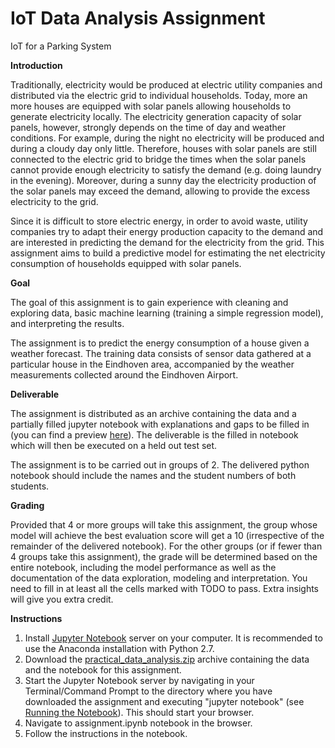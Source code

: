 # IoT Data Analysis Assignment
IoT for a Parking System

**Introduction**

Traditionally, electricity would be produced at electric utility companies and distributed via the electric grid to individual households. Today, more an more houses are equipped with solar panels allowing households to generate electricity locally. The electricity generation capacity of solar panels, however, strongly depends on the time of day and weather conditions. For example, during the night no electricity will be produced and during a cloudy day only little. Therefore, houses with solar panels are still connected to the electric grid to bridge the times when the solar panels cannot provide enough electricity to satisfy the demand (e.g. doing laundry in the evening). Moreover, during a sunny day the electricity production of the solar panels may exceed the demand, allowing to provide the excess electricity to the grid.

Since it is difficult to store electric energy, in order to avoid waste, utility companies try to adapt their energy production capacity to the demand and are interested in predicting the demand for the electricity from the grid. This assignment aims to build a predictive model for estimating the net electricity consumption of households equipped with solar panels.

**Goal**

The goal of this assignment is to gain experience with cleaning and exploring data, basic machine learning (training a simple regression model), and interpreting the results.

The assignment is to predict the energy consumption of a house given a weather forecast. The training data  consists of sensor data gathered at a particular house in the Eindhoven area, accompanied by the weather measurements collected around the Eindhoven Airport.

**Deliverable**

The assignment is distributed as an archive containing the data and a partially filled jupyter notebook with explanations and gaps to be filled in (you can find a preview [here](https://canvas.tue.nl/files/508309)). The deliverable is the filled in notebook which will then be executed on a held out test set.

The assignment is to be carried out in groups of 2. The delivered python notebook should include the names and the student numbers of both students.

**Grading**

Provided that 4 or more groups will take this assignment, the group whose model will achieve the best evaluation score will get a 10 (irrespective of the remainder of the delivered notebook). For the other groups (or if fewer than 4 groups take this assignment), the grade will be determined based on the entire notebook, including the model performance as well as the documentation of the data exploration, modeling and interpretation. You need to fill in at least all the cells marked with TODO to pass. Extra insights will give you extra credit.

**Instructions**

1. Install [Jupyter Notebook](http://jupyter.org/install.html) server on your computer. It is recommended to use the Anaconda installation with Python 2.7.
2. Download the [practical_data_analysis.zip](https://canvas.tue.nl/files/508283) archive containing the data and the notebook for this assignment.
3. Start the Jupyter Notebook server by navigating in your Terminal/Command Prompt to the directory where you have downloaded the assignment and executing "jupyter notebook" (see [Running the Notebook](https://jupyter.readthedocs.io/en/latest/running.html#running)). This should start your browser.
4. Navigate to assignment.ipynb notebook in the browser.
5. Follow the instructions in the notebook.